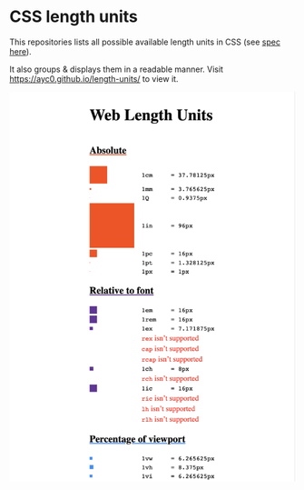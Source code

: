 # CSS length units

This repositories lists all possible available length units in CSS (see [spec here](https://www.w3.org/TR/css-values-4/#lengths)).

It also groups & displays them in a readable manner. Visit https://ayc0.github.io/length-units/ to view it.

![Preview](./public/og-image.png)
